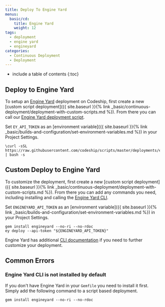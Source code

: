 ```yaml
---
title: Deploy To Engine Yard
menus:
  basic/cd:
    title: Engine Yard
    weight: 12
tags:
  - deployment
  - engine yard
  - engineyard
categories:
  - Continuous Deployment  
  - Deployment 
---
```


* include a table of contents
{:toc}

## Deploy to Engine Yard

To setup an [Engine Yard](https://www.engineyard.com) deployment on Codeship, first create a new [custom script deployment]({{ site.baseurl }}{% link _basic/continuous-deployment/deployment-with-custom-scripts.md %}). From there you can call our [Engine Yard deployment script](https://github.com/codeship/scripts/blob/master/deployments/engine_yard.sh).

Set `EY_API_TOKEN` as an [environment variable]({{ site.baseurl }}{% link _basic/builds-and-configuration/set-environment-variables.md %}) in your Project Settings.

```
\curl -sSL https://raw.githubusercontent.com/codeship/scripts/master/deployments/engine_yard.sh | bash -s
```

## Custom Deploy to Engine Yard

To customize the deployment, first create a new [custom script deployment]({{ site.baseurl }}{% link _basic/continuous-deployment/deployment-with-custom-scripts.md %}). From there you can add any commands you need, including installing and calling the [Engine Yard CLI](https://support.cloud.engineyard.com/hc/en-us/articles/205406968-Deploy-from-the-CLI-Engine-Yard-CLI-User-Guide-).

Set `ENGINEYARD_API_TOKEN` as an [environment variable]({{ site.baseurl }}{% link _basic/builds-and-configuration/set-environment-variables.md %}) in your Project Settings.

```
gem install engineyard --no-ri --no-rdoc
ey deploy --api-token "${ENGINEYARD_API_TOKEN}"
```

Engine Yard has additional [CLI documentation](https://support.cloud.engineyard.com/hc/en-us/articles/205406968-Deploy-from-the-CLI-Engine-Yard-CLI-User-Guide-) if you need to further customize your deployment.

## Common Errors

### Engine Yard CLI is not installed by default

If you don't have Engine Yard in your `Gemfile` you need to install it first. Simply add the following command to a script based deployment.

```
gem install engineyard --no-ri --no-rdoc
```
